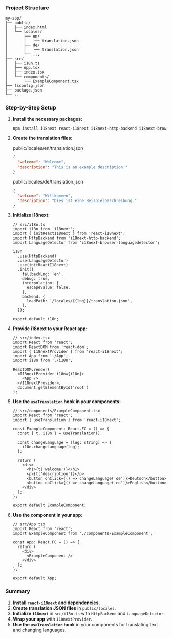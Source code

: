 ### Project Structure
```
my-app/
├── public/
│   ├── index.html
│   └── locales/
│       ├── en/
│       │   └── translation.json
│       ├── de/
│       │   └── translation.json
│       └── ...
├── src/
│   ├── i18n.ts
│   ├── App.tsx
│   ├── index.tsx
│   └── components/
│       └── ExampleComponent.tsx
├── tsconfig.json
├── package.json
└── ...
```

### Step-by-Step Setup

1. **Install the necessary packages:**
   ```bash
   npm install i18next react-i18next i18next-http-backend i18next-browser-languagedetector
   ```

2. **Create the translation files:**

   public/locales/en/translation.json
   ```json
   {
     "welcome": "Welcome",
     "description": "This is an example description."
   }
   ```

   public/locales/de/translation.json
   ```json
   {
     "welcome": "Willkommen",
     "description": "Dies ist eine Beispielbeschreibung."
   }
   ```

3. **Initialize i18next:**
   ```tsx
   // src/i18n.ts
   import i18n from 'i18next';
   import { initReactI18next } from 'react-i18next';
   import HttpBackend from 'i18next-http-backend';
   import LanguageDetector from 'i18next-browser-languagedetector';

   i18n
     .use(HttpBackend)
     .use(LanguageDetector)
     .use(initReactI18next)
     .init({
       fallbackLng: 'en',
       debug: true,
       interpolation: {
         escapeValue: false,
       },
       backend: {
         loadPath: '/locales/{{lng}}/translation.json',
       },
     });

   export default i18n;
   ```

4. **Provide i18next to your React app:**
   ```tsx
   // src/index.tsx
   import React from 'react';
   import ReactDOM from 'react-dom';
   import { I18nextProvider } from 'react-i18next';
   import App from './App';
   import i18n from './i18n';

   ReactDOM.render(
     <I18nextProvider i18n={i18n}>
       <App />
     </I18nextProvider>,
     document.getElementById('root')
   );
   ```

5. **Use the `useTranslation` hook in your components:**
   ```tsx
   // src/components/ExampleComponent.tsx
   import React from 'react';
   import { useTranslation } from 'react-i18next';

   const ExampleComponent: React.FC = () => {
     const { t, i18n } = useTranslation();

     const changeLanguage = (lng: string) => {
       i18n.changeLanguage(lng);
     };

     return (
       <div>
         <h1>{t('welcome')}</h1>
         <p>{t('description')}</p>
         <button onClick={() => changeLanguage('de')}>Deutsch</button>
         <button onClick={() => changeLanguage('en')}>English</button>
       </div>
     );
   };

   export default ExampleComponent;
   ```

6. **Use the component in your app:**
   ```tsx
   // src/App.tsx
   import React from 'react';
   import ExampleComponent from './components/ExampleComponent';

   const App: React.FC = () => {
     return (
       <div>
         <ExampleComponent />
       </div>
     );
   };

   export default App;
   ```

### Summary

1. **Install `react-i18next` and dependencies.**
2. **Create translation JSON files** in `public/locales`.
3. **Initialize `i18next`** in `src/i18n.ts` with `HttpBackend` and `LanguageDetector`.
4. **Wrap your app** with `I18nextProvider`.
5. **Use the `useTranslation` hook** in your components for translating text and changing languages.
